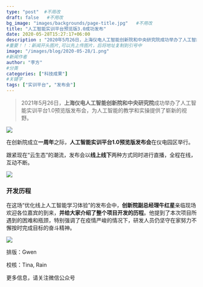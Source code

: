 ```yaml
---
type: "post"  #不用改
draft: false   #不用改
bg_image: "images/backgrounds/page-title.jpg"   #不用改
title: "人工智能实训平台预览版3.0成功发布"
date: 2020-05-28T15:27:17+06:00
description : "2020年5月26日，上海仪电人工智能创新院和中央研究院成功举办了人工智能实训平台1.0预览版发布会，为人工智能的教学和实操提供了崭新的视野。"
#重要！！：新闻开头图片,可以先上传图片，后将地址复制到引号中
image: "/images/blog/2020-05-28/1.png"
#新闻作者
author: "李方"
#分类
categories: ["科技成果"]
#关键字
tags: ["实训平台", "发布会"]
---
```





> 2021年5月26日，**上海仪电人工智能创新院和中央研究院**成功举办了人工智能实训平台1.0预览版发布会，为人工智能的教学和实操提供了崭新的视野。

![](https://www.shaiic.com/images/blog/2020-05-28/2.png)

在创新院成立**一周年**之际，**人工智能实训平台1.0预览版发布会**在仪电园区举行。

跟紧现在“云生态”的潮流，发布会以**线上线下**两种方式同时进行直播，全程在线，互动不断。

![](https://www.shaiic.com/images/blog/2020-05-28/4.png)


### 开发历程

在这场“优化线上人工智能学习体验”的发布会中，**创新院副总经理牛红星**亲临现场欢迎各位嘉宾的到来，**并给大家介绍了整个项目开发的历程**。他提到了本次项目所遇到的困难和瓶颈，特别强调了在疫情严峻的情况下，研发人员仍坚守在家努力不懈按时完成目标的奋斗精神。

![](https://www.shaiic.com/images/blog/2020-05-28/5.png)


排版：Gwen

校核：Tina, Rain

更多信息，请关注微信公众号
